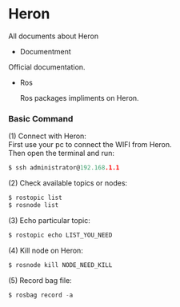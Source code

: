 # Heron
All documents about Heron
-  Documentment

  Official documentation.
- Ros 

  Ros packages impliments on Heron. 

### Basic Command
(1) Connect with Heron: <br>
First use your pc to connect the WIFI from Heron. <br>
Then open the terminal and run: <br>
```c
$ ssh administrator@192.168.1.1
```

(2) Check available topics or nodes: <br>
```c
$ rostopic list
$ rosnode list
```

(3) Echo particular topic: <br>
```c
$ rostopic echo LIST_YOU_NEED
```

(4) Kill node on Heron: <br>
```c
$ rosnode kill NODE_NEED_KILL
```

(5) Record bag file: <br>
```c
$ rosbag record -a
```
